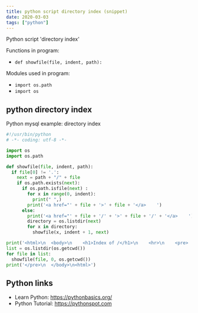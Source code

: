 ```yaml
---
title: python script directory index (snippet)
date: 2020-03-03
tags: ["python"]
---
```

Python script 'directory index'

Functions in program: 
* `def showfile(file, indent, path):`

Modules used in program: 
* `import os.path`
* `import os`

## python directory index

Python mysql example: directory index

```python
#!/usr/bin/python
# -*- coding: utf-8 -*-

import os
import os.path

def showfile(file, indent, path):
  if file[0] != '.':
    next = path + "/" + file
    if os.path.exists(next):
      if os.path.isfile(next) :
        for x in range(0, indent):
          print(" ",)
        print('<a href="' + file + '>' + file + '</a>    ')
      else:
        print('<a href="' + file + '/' + '>' + file + '/' + '</a>    ')
        directory = os.listdir(next)
        for x in directory:
          showfile(x, indent + 1, next)

print('<html>\n  <body>\n    <h1>Index of /</h1>\n    <hr>\n    <pre>    ')
list = os.listdir(os.getcwd())
for file in list:
  showfile(file, 0, os.getcwd())
print('</pre>\n  </body>\n<html>')


```

## Python links

- Learn Python: https://pythonbasics.org/
- Python Tutorial: https://pythonspot.com
